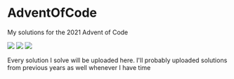 # AdventOfCode
My solutions for the 2021 Advent of Code

![](https://img.shields.io/badge/day%20📅-25-blue)
![](https://img.shields.io/badge/stars%20⭐-11-yellow)
![](https://img.shields.io/badge/days%20completed-4-red)

Every solution I solve will be uploaded here. I'll probably uploaded solutions from previous years as well whenever I have time
